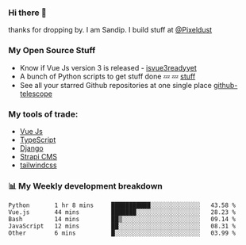 ### Hi there 👋

thanks for dropping by.
I am Sandip. I build stuff at [@Pixeldust](github.com/pixeldust-in/)

###  **My Open Source Stuff**

 - Know if Vue Js version 3 is released -  [isvue3readyyet](https://github.com/sandiprb/isvue3readyyet)
 - A bunch of Python scripts to get stuff done 💤 💤 [stuff](https://github.com/sandiprb/stuff)
 - See all your starred Github repositories at one single place [github-telescope](https://github.com/sandiprb/github-telescope)



###  **My tools of trade:**
 - [Vue Js](https://github.com/vuejs/vue/)
 - [TypeScript](https://github.com/microsoft/TypeScript)
 - [Django](github.com/django/django)
 - [Strapi CMS](github.com/strapi/strapi)
 - [tailwindcss](https://github.com/tailwindlabs/tailwindcss)


###  📊 **My Weekly development breakdown**
<!--START_SECTION:waka-->

```text
Python       1 hr 8 mins     ███████████░░░░░░░░░░░░░░   43.58 %
Vue.js       44 mins         ███████░░░░░░░░░░░░░░░░░░   28.23 %
Bash         14 mins         ██▒░░░░░░░░░░░░░░░░░░░░░░   09.14 %
JavaScript   12 mins         ██░░░░░░░░░░░░░░░░░░░░░░░   08.31 %
Other        6 mins          █░░░░░░░░░░░░░░░░░░░░░░░░   03.99 %
```

<!--END_SECTION:waka-->
